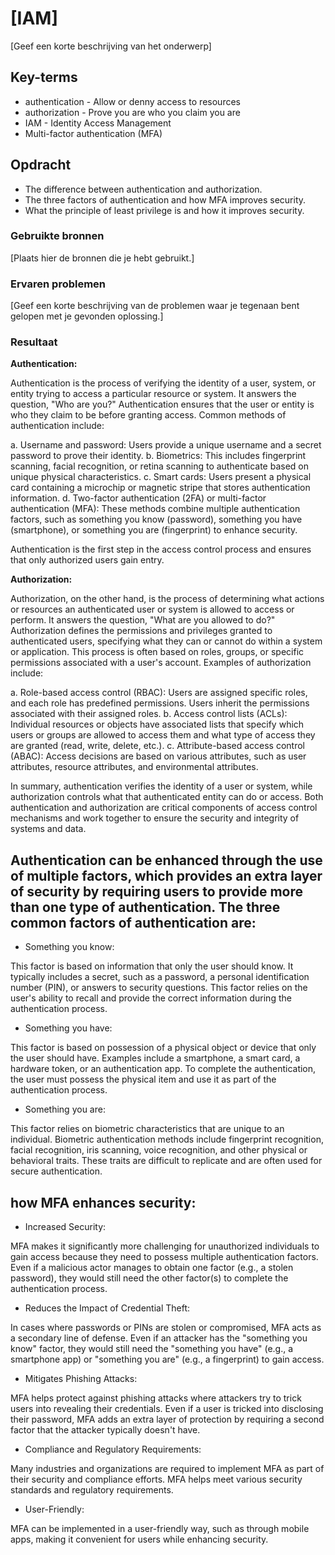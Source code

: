 # [IAM]
[Geef een korte beschrijving van het onderwerp]

## Key-terms

- authentication - Allow or denny access to resources
- authorization - Prove you are who you claim you are
- IAM - Identity Access Management
- Multi-factor authentication (MFA)

## Opdracht

- The difference between authentication and authorization.
- The three factors of authentication and how MFA improves security.
- What the principle of least privilege is and how it improves security.
### Gebruikte bronnen
[Plaats hier de bronnen die je hebt gebruikt.]

### Ervaren problemen
[Geef een korte beschrijving van de problemen waar je tegenaan bent gelopen met je gevonden oplossing.]

### Resultaat

**Authentication:**

Authentication is the process of verifying the identity of a user, system, or entity trying to access a particular resource or system. It answers the question, "Who are you?" Authentication ensures that the user or entity is who they claim to be before granting access. Common methods of authentication include:

a. Username and password: Users provide a unique username and a secret password to prove their identity.
b. Biometrics: This includes fingerprint scanning, facial recognition, or retina scanning to authenticate based on unique physical characteristics.
c. Smart cards: Users present a physical card containing a microchip or magnetic stripe that stores authentication information.
d. Two-factor authentication (2FA) or multi-factor authentication (MFA): These methods combine multiple authentication factors, such as something you know (password), something you have (smartphone), or something you are (fingerprint) to enhance security.

Authentication is the first step in the access control process and ensures that only authorized users gain entry.

**Authorization:**

Authorization, on the other hand, is the process of determining what actions or resources an authenticated user or system is allowed to access or perform. It answers the question, "What are you allowed to do?" Authorization defines the permissions and privileges granted to authenticated users, specifying what they can or cannot do within a system or application. This process is often based on roles, groups, or specific permissions associated with a user's account. Examples of authorization include:

a. Role-based access control (RBAC): Users are assigned specific roles, and each role has predefined permissions. Users inherit the permissions associated with their assigned roles.
b. Access control lists (ACLs): Individual resources or objects have associated lists that specify which users or groups are allowed to access them and what type of access they are granted (read, write, delete, etc.).
c. Attribute-based access control (ABAC): Access decisions are based on various attributes, such as user attributes, resource attributes, and environmental attributes.

In summary, authentication verifies the identity of a user or system, while authorization controls what that authenticated entity can do or access. Both authentication and authorization are critical components of access control mechanisms and work together to ensure the security and integrity of systems and data.

## Authentication can be enhanced through the use of multiple factors, which provides an extra layer of security by requiring users to provide more than one type of authentication. The three common factors of authentication are:

- Something you know: 

This factor is based on information that only the user should know. It typically includes a secret, such as a password, a personal identification number (PIN), or answers to security questions. This factor relies on the user's ability to recall and provide the correct information during the authentication process.

- Something you have: 

This factor is based on possession of a physical object or device that only the user should have. Examples include a smartphone, a smart card, a hardware token, or an authentication app. To complete the authentication, the user must possess the physical item and use it as part of the authentication process.

- Something you are: 

This factor relies on biometric characteristics that are unique to an individual. Biometric authentication methods include fingerprint recognition, facial recognition, iris scanning, voice recognition, and other physical or behavioral traits. These traits are difficult to replicate and are often used for secure authentication.

## how MFA enhances security:

- Increased Security: 

MFA makes it significantly more challenging for unauthorized individuals to gain access because they need to possess multiple authentication factors. Even if a malicious actor manages to obtain one factor (e.g., a stolen password), they would still need the other factor(s) to complete the authentication process.

- Reduces the Impact of Credential Theft: 

In cases where passwords or PINs are stolen or compromised, MFA acts as a secondary line of defense. Even if an attacker has the "something you know" factor, they would still need the "something you have" (e.g., a smartphone app) or "something you are" (e.g., a fingerprint) to gain access.

- Mitigates Phishing Attacks: 

MFA helps protect against phishing attacks where attackers try to trick users into revealing their credentials. Even if a user is tricked into disclosing their password, MFA adds an extra layer of protection by requiring a second factor that the attacker typically doesn't have.

- Compliance and Regulatory Requirements:

 Many industries and organizations are required to implement MFA as part of their security and compliance efforts. MFA helps meet various security standards and regulatory requirements.

- User-Friendly: 

MFA can be implemented in a user-friendly way, such as through mobile apps, making it convenient for users while enhancing security.

